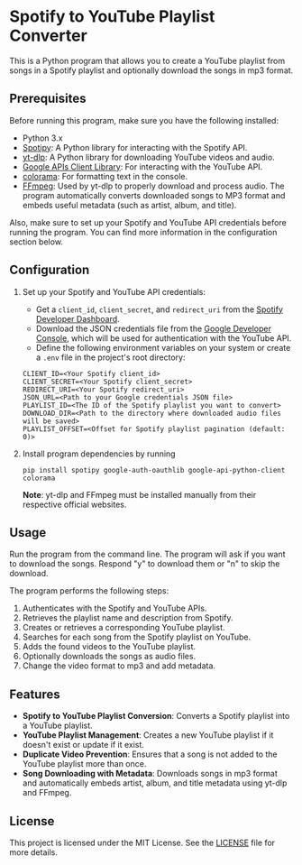 # Spotify to YouTube Playlist Converter

This is a Python program that allows you to create a YouTube playlist from songs in a Spotify playlist and optionally download the songs in mp3 format.

## Prerequisites

Before running this program, make sure you have the following installed:

- Python 3.x
- [Spotipy](https://github.com/plamere/spotipy): A Python library for interacting with the Spotify API.
- [yt-dlp](https://github.com/yt-dlp/yt-dlp): A Python library for downloading YouTube videos and audio.
- [Google APIs Client Library](https://developers.google.com/api-client-library/python/start/installation): For interacting with the YouTube API.
- [colorama](https://pypi.org/project/colorama/): For formatting text in the console.
- [FFmpeg](https://ffmpeg.org/): Used by yt-dlp to properly download and process audio. The program automatically converts downloaded songs to MP3 format and embeds useful metadata (such as artist, album, and title).

Also, make sure to set up your Spotify and YouTube API credentials before running the program. You can find more information in the configuration section below.

## Configuration

1. Set up your Spotify and YouTube API credentials:

   - Get a `client_id`, `client_secret`, and `redirect_uri` from the [Spotify Developer Dashboard](https://developer.spotify.com/dashboard/applications).
   - Download the JSON credentials file from the [Google Developer Console](https://console.developers.google.com/), which will be used for authentication with the YouTube API.
   - Define the following environment variables on your system or create a `.env` file in the project's root directory:

   ```plaintext
   CLIENT_ID=<Your Spotify client_id>
   CLIENT_SECRET=<Your Spotify client_secret>
   REDIRECT_URI=<Your Spotify redirect_uri>
   JSON_URL=<Path to your Google credentials JSON file>
   PLAYLIST_ID=<The ID of the Spotify playlist you want to convert>
   DOWNLOAD_DIR=<Path to the directory where downloaded audio files will be saved>
   PLAYLIST_OFFSET=<Offset for Spotify playlist pagination (default: 0)>
   ```
2. Install program dependencies by running
    ```plaintext
    pip install spotipy google-auth-oauthlib google-api-python-client colorama
     ```
    **Note**: yt-dlp and FFmpeg must be installed manually from their respective official websites.
## Usage

Run the program from the command line. The program will ask if you want to download the songs.
Respond "y" to download them or "n" to skip the download.

The program performs the following steps:
1. Authenticates with the Spotify and YouTube APIs.
2. Retrieves the playlist name and description from Spotify.
3. Creates or retrieves a corresponding YouTube playlist.
4. Searches for each song from the Spotify playlist on YouTube.
5. Adds the found videos to the YouTube playlist.
6. Optionally downloads the songs as audio files.
7. Change the video format to mp3 and add metadata.

## Features
+ **Spotify to YouTube Playlist Conversion**: Converts a Spotify playlist into a YouTube playlist.
+ **YouTube Playlist Management**: Creates a new YouTube playlist if it doesn't exist or update if it exist.
+ **Duplicate Video Prevention**: Ensures that a song is not added to the YouTube playlist more than once.
+ **Song Downloading with Metadata**: Downloads songs in mp3 format and automatically embeds artist, album, and title metadata using yt-dlp and FFmpeg.

## License
This project is licensed under the MIT License. See the [LICENSE](https://github.com/Condorbox/SpotifyToYoutube/blob/main/LICENSE) file for more details.
